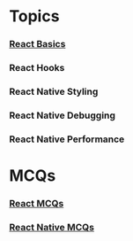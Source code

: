 # Topics

### [React Basics](https://github.com/HamidAliSE/react-native/blob/main/react-basics.md)
### React Hooks
### React Native Styling
### React Native Debugging
### React Native Performance

# MCQs

### [React MCQs](https://github.com/HamidAliSE/react-native/blob/main/react-mcqs.md)
### [React Native MCQs](https://github.com/HamidAliSE/react-native/blob/main/react-native-mcqs.md)


